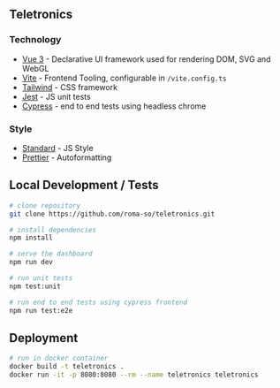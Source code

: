 ## Teletronics
### Technology

- [Vue 3](https://v3.vuejs.org/) - Declarative UI framework used for rendering DOM, SVG and WebGL
- [Vite](https://vitejs.dev/) - Frontend Tooling, configurable in `/vite.config.ts`
- [Tailwind](https://tailwindcss.com/) - CSS framework
- [Jest](https://facebook.github.io/jest/) - JS unit tests
- [Cypress](http://docs.cypress.io/) - end to end tests using headless chrome

### Style

- [Standard](https://standardjs.com/) - JS Style
- [Prettier](https://prettier.io) - Autoformatting

## Local Development / Tests

```bash
# clone repository
git clone https://github.com/roma-so/teletronics.git

# install dependencies
npm install

# serve the dashboard
npm run dev

# run unit tests
npm test:unit

# run end to end tests using cypress frontend
npm run test:e2e

```

## Deployment

```bash
# run in docker container
docker build -t teletronics .
docker run -it -p 8080:8080 --rm --name teletronics teletronics

```
